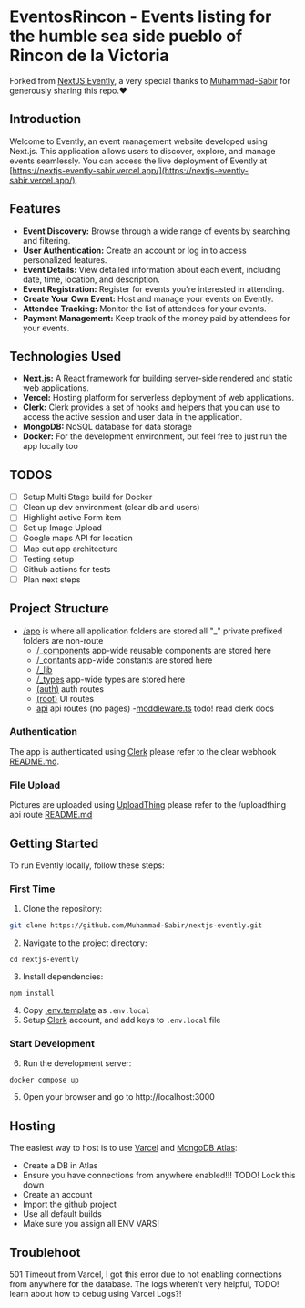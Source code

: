 # EventosRincon - Events listing for the humble sea side pueblo of Rincon de la Victoria

Forked from [NextJS Evently](https://github.com/Muhammad-Sabir/nextjs-evently), a very special
thanks to [Muhammad-Sabir](https://github.com/Muhammad-Sabir) for generously sharing this repo.❤️

## Introduction

Welcome to Evently, an event management website developed using Next.js. This application allows
users to discover, explore, and manage events seamlessly. You can access the live deployment of
Evently at [https://nextjs-evently-sabir.vercel.app/](https://nextjs-evently-sabir.vercel.app/).

## Features

- **Event Discovery:** Browse through a wide range of events by searching and filtering.
- **User Authentication:** Create an account or log in to access personalized features.
- **Event Details:** View detailed information about each event, including date, time, location, and
  description.
- **Event Registration:** Register for events you're interested in attending.
- **Create Your Own Event:** Host and manage your events on Evently.
- **Attendee Tracking:** Monitor the list of attendees for your events.
- **Payment Management:** Keep track of the money paid by attendees for your events.

## Technologies Used

- **Next.js:** A React framework for building server-side rendered and static web applications.
- **Vercel:** Hosting platform for serverless deployment of web applications.
- **Clerk:** Clerk provides a set of hooks and helpers that you can use to access the active
  session and user data in the application.
- **MongoDB:** NoSQL database for data storage
- **Docker:** For the development environment, but feel free to just run the app locally too

## TODOS

- [ ] Setup Multi Stage build for Docker
- [ ] Clean up dev environment (clear db and users)
- [ ] Highlight active Form item
- [ ] Set up Image Upload
- [ ] Google maps API for location
- [ ] Map out app architecture
- [ ] Testing setup
- [ ] Github actions for tests
- [ ] Plan next steps

## Project Structure

- [/app](/app) is where all application folders are stored all "\_" private prefixed folders are
  non-route
  - [/\_components](/app/_components) app-wide reusable components are stored here
  - [/\_contants](/app/_constants) app-wide constants are stored here
  - [/\_lib](/app/_lib)
  - [/\_types](/app/_types) app-wide types are stored here
  - [(auth)](</app/(auth)>) auth routes
  - [(root)](</app/(root)>) UI routes
  - [api](/app/api) api routes (no pages) -[moddleware.ts](/src/middleware.tse.ts) todo! read clerk docs

### Authentication

The app is authenticated using [Clerk](https://clerk.com) please refer to the clear webhook
[README.md](./app/api/webhook/clerk/README.md).

### File Upload

Pictures are uploaded using [UploadThing](https://uploadthing.com/) please refer to the /uploadthing
api route [README.md]()

## Getting Started

To run Evently locally, follow these steps:

### First Time

1. Clone the repository:

```bash
git clone https://github.com/Muhammad-Sabir/nextjs-evently.git
```

2. Navigate to the project directory:

```
cd nextjs-evently
```

3. Install dependencies:

```
npm install
```

4. Copy [.env.template](/.env.template) as `.env.local`
5. Setup [Clerk](clerk.com/) account, and add keys to `.env.local` file

### Start Development

6. Run the development server:

```
docker compose up
```

5. Open your browser and go to http://localhost:3000

## Hosting

The easiest way to host is to use [Varcel](https://vercel.com/)
and [MongoDB Atlas](https://cloud.mongodb.com):

- Create a DB in Atlas
- Ensure you have connections from anywhere enabled!!! TODO! Lock this down
- Create an account
- Import the github project
- Use all default builds
- Make sure you assign all ENV VARS!

## Troublehoot

501 Timeout from Varcel, I got this error due to not enabling connections from anywhere for the
database. The logs wheren't very helpful, TODO! learn about how to debug using Varcel Logs?!

